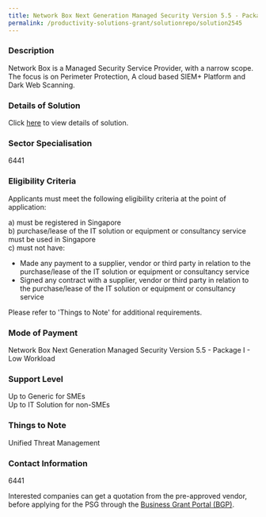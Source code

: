 ```yaml
---
title: Network Box Next Generation Managed Security Version 5.5 - Package I - Low Workload
permalink: /productivity-solutions-grant/solutionrepo/solution2545
---
```


### Description

Network Box is a Managed Security Service Provider, with a narrow scope. The focus is on Perimeter Protection, A cloud based SIEM+ Platform and Dark Web Scanning.

### Details of Solution

Click <a href='Network Box (Sin) Pte Ltd' target='_blank' rel='noopener'>here</a> to view details of solution.

### Sector Specialisation

 6441 

### Eligibility Criteria

Applicants must meet the following eligibility criteria at the point of application:

a) must be registered in Singapore <br>
b) purchase/lease of the IT solution or equipment or consultancy service must be used in Singapore <br>
c) must not have:
- Made any payment to a supplier, vendor or third party in relation to the purchase/lease of the IT solution or equipment or consultancy service
- Signed any contract with a supplier, vendor or third party in relation to the purchase/lease of the IT solution or equipment or consultancy service

Please refer to 'Things to Note' for additional requirements.

### Mode of Payment
Network Box Next Generation Managed Security Version 5.5 - Package I - Low Workload

### Support Level
Up to Generic for SMEs <br>
Up to IT Solution for non-SMEs

### Things to Note
Unified Threat Management

### Contact Information
6441

Interested companies can get a quotation from the pre-approved vendor, before applying for the PSG through the <a target='_blank' rel='noopener' href='https://www.businessgrants.gov.sg/'>Business Grant Portal (BGP)</a>.
